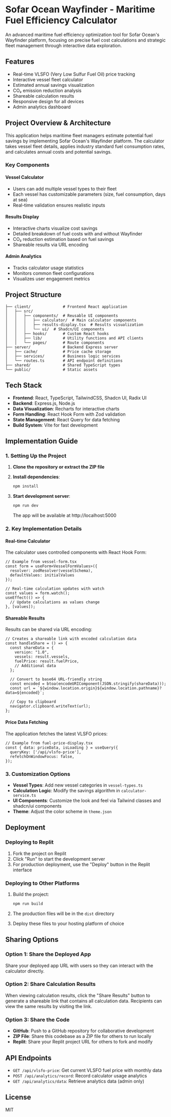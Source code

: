
# Sofar Ocean Wayfinder - Maritime Fuel Efficiency Calculator

An advanced maritime fuel efficiency optimization tool for Sofar Ocean's Wayfinder platform, focusing on precise fuel cost calculations and strategic fleet management through interactive data exploration.

## Features

- Real-time VLSFO (Very Low Sulfur Fuel Oil) price tracking
- Interactive vessel fleet calculator
- Estimated annual savings visualization
- CO₂ emission reduction analysis
- Shareable calculation results
- Responsive design for all devices
- Admin analytics dashboard

## Project Overview & Architecture

This application helps maritime fleet managers estimate potential fuel savings by implementing Sofar Ocean's Wayfinder platform. The calculator takes vessel fleet details, applies industry standard fuel consumption rates, and calculates annual costs and potential savings.

### Key Components

#### Vessel Calculator
- Users can add multiple vessel types to their fleet
- Each vessel has customizable parameters (size, fuel consumption, days at sea)
- Real-time validation ensures realistic inputs

#### Results Display
- Interactive charts visualize cost savings
- Detailed breakdown of fuel costs with and without Wayfinder
- CO₂ reduction estimation based on fuel savings
- Shareable results via URL encoding

#### Admin Analytics
- Tracks calculator usage statistics
- Monitors common fleet configurations
- Visualizes user engagement metrics

## Project Structure

```
├── client/              # Frontend React application
│   ├── src/
│   │   ├── components/  # Reusable UI components
│   │   │   ├── calculator/  # Main calculator components
│   │   │   ├── results-display.tsx  # Results visualization
│   │   │   └── ui/  # Shadcn/UI components
│   │   ├── hooks/       # Custom React hooks
│   │   ├── lib/         # Utility functions and API clients
│   │   └── pages/       # Route components
├── server/              # Backend Express server
│   ├── cache/           # Price cache storage
│   ├── services/        # Business logic services
│   └── routes.ts        # API endpoint definitions
├── shared/              # Shared TypeScript types
└── public/              # Static assets
```

## Tech Stack

- **Frontend**: React, TypeScript, TailwindCSS, Shadcn UI, Radix UI
- **Backend**: Express.js, Node.js
- **Data Visualization**: Recharts for interactive charts
- **Form Handling**: React Hook Form with Zod validation
- **State Management**: React Query for data fetching
- **Build System**: Vite for fast development

## Implementation Guide

### 1. Setting Up the Project

1. **Clone the repository or extract the ZIP file**

2. **Install dependencies**:
   ```bash
   npm install
   ```

3. **Start development server**:
   ```bash
   npm run dev
   ```
   The app will be available at http://localhost:5000

### 2. Key Implementation Details

#### Real-time Calculator
The calculator uses controlled components with React Hook Form:
```tsx
// Example from vessel-form.tsx
const form = useForm<VesselFormValues>({
  resolver: zodResolver(vesselSchema),
  defaultValues: initialValues
});

// Real-time calculation updates with watch
const values = form.watch();
useEffect(() => {
  // Update calculations as values change
}, [values]);
```

#### Shareable Results
Results can be shared via URL encoding:
```tsx
// Creates a shareable link with encoded calculation data
const handleShare = () => {
  const shareData = {
    version: "1.0",
    vessels: result.vessels,
    fuelPrice: result.fuelPrice,
    // Additional data
  };
  
  // Convert to base64 URL-friendly string
  const encoded = btoa(encodeURIComponent(JSON.stringify(shareData)));
  const url = `${window.location.origin}${window.location.pathname}?data=${encoded}`;
  
  // Copy to clipboard
  navigator.clipboard.writeText(url);
};
```

#### Price Data Fetching
The application fetches the latest VLSFO prices:
```tsx
// Example from fuel-price-display.tsx
const { data: priceData, isLoading } = useQuery({
  queryKey: ['/api/vlsfo-price'],
  refetchOnWindowFocus: false,
});
```

### 3. Customization Options

- **Vessel Types**: Add new vessel categories in `vessel-types.ts`
- **Calculation Logic**: Modify the savings algorithm in `calculator-service.ts`
- **UI Components**: Customize the look and feel via Tailwind classes and shadcn/ui components
- **Theme**: Adjust the color scheme in `theme.json`

## Deployment

### Deploying to Replit

1. Fork the project on Replit
2. Click "Run" to start the development server
3. For production deployment, use the "Deploy" button in the Replit interface

### Deploying to Other Platforms

1. Build the project:
   ```bash
   npm run build
   ```

2. The production files will be in the `dist` directory
3. Deploy these files to your hosting platform of choice

## Sharing Options

### Option 1: Share the Deployed App

Share your deployed app URL with users so they can interact with the calculator directly.

### Option 2: Share Calculation Results

When viewing calculation results, click the "Share Results" button to generate a shareable link that contains all calculation data. Recipients can view the same results by visiting the link.

### Option 3: Share the Code

- **GitHub**: Push to a GitHub repository for collaborative development
- **ZIP File**: Share this codebase as a ZIP file for others to run locally
- **Replit**: Share your Replit project URL for others to fork and modify

## API Endpoints

- `GET /api/vlsfo-price`: Get current VLSFO fuel price with monthly data
- `POST /api/analytics/record`: Record calculator usage analytics
- `GET /api/analytics/data`: Retrieve analytics data (admin only)

## License

MIT
